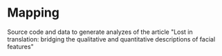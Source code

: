 # Mapping
Source code and data to generate analyzes of the article "Lost in translation: bridging the qualitative and quantitative descriptions of facial features" 
